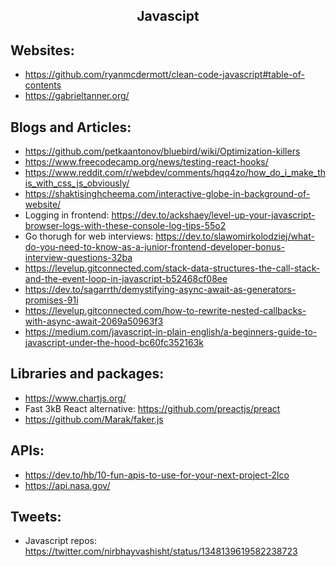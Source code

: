 <h2 align="center">Javascipt</h2>

## Websites:

- https://github.com/ryanmcdermott/clean-code-javascript#table-of-contents
- https://gabrieltanner.org/

## Blogs and Articles:

- https://github.com/petkaantonov/bluebird/wiki/Optimization-killers
- https://www.freecodecamp.org/news/testing-react-hooks/
- https://www.reddit.com/r/webdev/comments/hqq4zo/how_do_i_make_this_with_css_js_obviously/
- https://shaktisinghcheema.com/interactive-globe-in-background-of-website/
- Logging in frontend: https://dev.to/ackshaey/level-up-your-javascript-browser-logs-with-these-console-log-tips-55o2
- Go thorugh for web interviews: https://dev.to/slawomirkolodziej/what-do-you-need-to-know-as-a-junior-frontend-developer-bonus-interview-questions-32ba
- https://levelup.gitconnected.com/stack-data-structures-the-call-stack-and-the-event-loop-in-javascript-b52468cf08ee
- https://dev.to/sagarrth/demystifying-async-await-as-generators-promises-91i
- https://levelup.gitconnected.com/how-to-rewrite-nested-callbacks-with-async-await-2069a50963f3
- https://medium.com/javascript-in-plain-english/a-beginners-guide-to-javascript-under-the-hood-bc60fc352163k

## Libraries and packages:

- https://www.chartjs.org/
- Fast 3kB React alternative: https://github.com/preactjs/preact
- https://github.com/Marak/faker.js

## APIs:

- https://dev.to/hb/10-fun-apis-to-use-for-your-next-project-2lco
- https://api.nasa.gov/

## Tweets:

- Javascript repos: https://twitter.com/nirbhayvashisht/status/1348139619582238723

